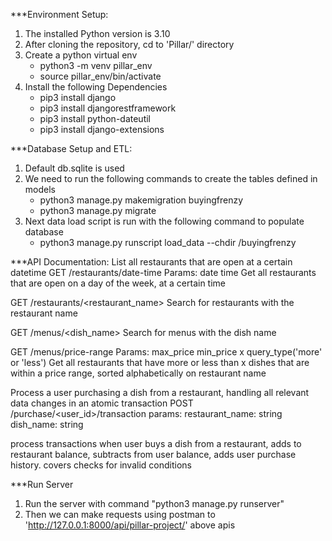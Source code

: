 ***Environment Setup:
1. The installed Python version is 3.10
2. After cloning the repository, cd to 'Pillar/' directory
3. Create a python virtual env
	- python3 -m venv pillar_env
	- source pillar_env/bin/activate
4. Install the following Dependencies
	- pip3 install django
	- pip3 install djangorestframework
	- pip3 install python-dateutil
	- pip3 install django-extensions

***Database Setup and ETL:
1. Default db.sqlite is used
2. We need to run the following commands to create the tables defined in models
	- python3 manage.py makemigration buyingfrenzy
	- python3 manage.py migrate
3. Next data load script is run with the following command to populate database
	- python3 manage.py runscript load_data --chdir /buyingfrenzy


***API Documentation:
List all restaurants that are open at a certain datetime
GET /restaurants/date-time
Params:
    date
    time 
Get all restaurants that are open on a day of the week, at a certain time

GET /restaurants/<restaurant_name>
Search for restaurants with the restaurant name

GET /menus/<dish_name>
Search for menus with the dish name

GET /menus/price-range
Params:
    max_price
    min_price 
    x
    query_type('more' or 'less')
Get all restaurants that have more or less than x dishes that are within a price range, sorted alphabetically on restaurant name


Process a user purchasing a dish from a restaurant, handling all relevant data changes in an atomic transaction
POST /purchase/<user_id>/transaction
params:
    restaurant_name: string
    dish_name: string
    
process transactions when user buys a dish from a restaurant, adds to restaurant balance, subtracts from user balance, adds user purchase history.
covers checks for invalid conditions


***Run Server
1. Run the server with command "python3 manage.py runserver"
2. Then we can make requests using postman to 'http://127.0.0.1:8000/api/pillar-project/' above apis
